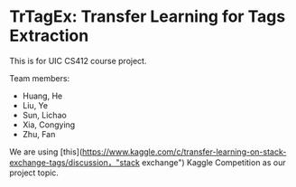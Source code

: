 # TrTagEx: Transfer Learning for Tags Extraction 

This is for UIC CS412 course project.

Team members:
+ Huang, He
+ Liu, Ye
+ Sun, Lichao
+ Xia, Congying
+ Zhu, Fan

We are using [this](https://www.kaggle.com/c/transfer-learning-on-stack-exchange-tags/discussion，"stack exchange") Kaggle Competition as our project topic.
